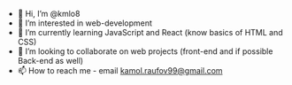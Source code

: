 - 👋 Hi, I’m @kmlo8
- 👀 I’m interested in web-development
- 🌱 I’m currently learning JavaScript and React (know basics of HTML and CSS)
- 💞️ I’m looking to collaborate on web projects (front-end and if possible Back-end as well)
- 📫 How to reach me - email kamol.raufov99@gmail.com

<!---
kmlo8/kmlo8 is a ✨ special ✨ repository because its `README.md` (this file) appears on your GitHub profile.
You can click the Preview link to take a look at your changes.
--->
